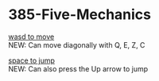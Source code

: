 # 385-Five-Mechanics

[wasd to move](https://awesomeedl.github.io/385-Five-Mechanics/wasd)  
NEW: Can move diagonally with Q, E, Z, C  

[space to jump](https://awesomeedl.github.io/385-Five-Mechanics/space-to-jump)  
NEW: Can also press the Up arrow to jump  

